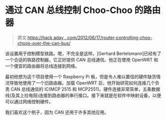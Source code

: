 # 通过 CAN 总线控制 Choo-Choo 的路由器

> 原文:[https://hack aday . com/2012/06/17/router-controlling-choo-choos-over-the-can-bus/](https://hackaday.com/2012/06/17/router-controlling-choo-choos-over-the-can-bus/)

该设置用于控制模型铁路。嗯，不完全是这样。[Gerhard Bertelsmann]已经有了一个合适的铁路控制器，它正好提供 CAN 总线通信。他正在使用 OpenWRT 和一个便宜的路由器将总线连接到网络。

最初他想为这个项目使用一个 Raspberry Pi 板，但是令人难以置信的硬件缺货情况导致他使用了一个旧路由器。加载 OpenWRT 后，他开始研究如何连接几个负责 CAN 总线通信的 IC(MCP 2515 和 MCP2551)。硬件连接非常简单，五条数据线(及其上拉电阻)连接到路由器的串行接口。接下来就是在软件中映射设备，以便可以通过网络控制硬件。

我们喜欢这个例子，因为 CAN 还用于许多其他应用。